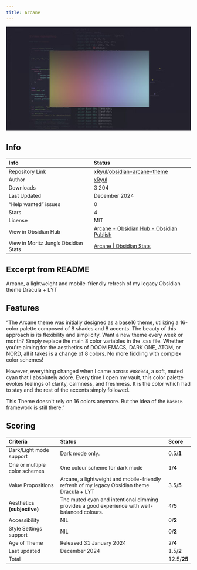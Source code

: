 ```yaml
---
title: Arcane
---
```


<img src="https://raw.githubusercontent.com/xRyul/obsidian-arcane-theme/refs/heads/main/Arcane_sample_01.jpg">

## Info
| Info | Status |
| :---- | :---- |
| Repository Link | [xRyul/obsidian-arcane-theme](https://github.com/xRyul/obsidian-arcane-theme)  |
| Author | [xRyul](https://github.com/xRyul)  |
| Downloads | 3 204 |
| Last Updated | December 2024 |
| “Help wanted” issues | 0 |
| Stars | 4 |
| License | MIT |
| View in Obsidian Hub | [Arcane \- Obsidian Hub \- Obsidian Publish](https://publish.obsidian.md/hub/02+-+Community+Expansions/02.05+All+Community+Expansions/Themes/Arcane)  |
| View in Moritz Jung’s Obsidian Stats | [Arcane \| Obsidian Stats](https://www.moritzjung.dev/obsidian-stats/themes/arcane/)   |

## Excerpt from README
Arcane, a lightweight and mobile-friendly refresh of my legacy Obsidian theme Dracula \+ LYT

## Features
“The Arcane theme was initially designed as a base16 theme, utilizing a 16-color palette composed of 8 shades and 8 accents. The beauty of this approach is its flexibility and simplicity. Want a new theme every week or month? Simply replace the main 8 color variables in the .css file. Whether you're aiming for the aesthetics of DOOM EMACS, DARK ONE, ATOM, or NORD, all it takes is a change of 8 colors. No more fiddling with complex color schemes\!

However, everything changed when I came across `#88c0d4`, a soft, muted cyan that I absolutely adore. Every time I open my vault, this color palette evokes feelings of clarity, calmness, and freshness. It is the color which had to stay and the rest of the accents simply followed.

This Theme doesn't rely on 16 colors anymore. But the idea of the `base16` framework is still there.”

## Scoring
| Criteria | Status | Score |
| :---- | :---- | :---- |
| Dark/Light mode support | Dark mode only.  | 0.5/**1** |
| One or multiple color schemes | One colour scheme for dark mode | 1/**4** |
| Value Propositions | Arcane, a lightweight and mobile-friendly refresh of my legacy Obsidian theme Dracula \+ LYT | 3.5/**5** |
| Aesthetics **(subjective)** | The muted cyan and intentional dimming provides a good experience with well-balanced colours. | 4/**5** |
| Accessibility | NIL | 0/**2** |
| Style Settings support | NIL | 0/**2** |
| Age of Theme | Released 31 January 2024 | 2/**4** |
| Last updated | December 2024 | 1.5/**2** |
| Total |  | 12.5/**25** |